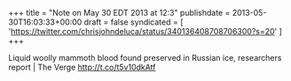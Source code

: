 +++
title = "Note on May 30 EDT 2013 at 12:3"
publishdate = 2013-05-30T16:03:33+00:00
draft = false
syndicated = [ 'https://twitter.com/chrisjohndeluca/status/340136408708706300?s=20' ]
+++

Liquid woolly mammoth blood found preserved in Russian ice, researchers report | The Verge http://t.co/t5v10dkAtf
